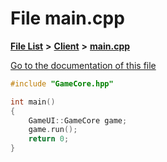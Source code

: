 

# File main.cpp

[**File List**](files.md) **>** [**Client**](dir_133b3cdd880ca9e91a51b18f00995eeb.md) **>** [**main.cpp**](main_8cpp.md)

[Go to the documentation of this file](main_8cpp.md)


```C++
#include "GameCore.hpp"

int main()
{
    GameUI::GameCore game;
    game.run();
    return 0;
}
```


